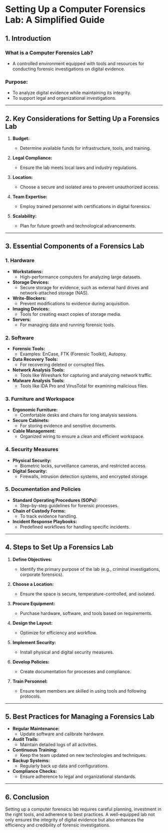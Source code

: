 # Setting Up a Computer Forensics Lab: A Simplified Guide

## 1. Introduction

### What is a Computer Forensics Lab?
- A controlled environment equipped with tools and resources for conducting forensic investigations on digital evidence.

### Purpose:
- To analyze digital evidence while maintaining its integrity.
- To support legal and organizational investigations.

---

## 2. Key Considerations for Setting Up a Forensics Lab

1. **Budget:**
   - Determine available funds for infrastructure, tools, and training.

2. **Legal Compliance:**
   - Ensure the lab meets local laws and industry regulations.

3. **Location:**
   - Choose a secure and isolated area to prevent unauthorized access.

4. **Team Expertise:**
   - Employ trained personnel with certifications in digital forensics.

5. **Scalability:**
   - Plan for future growth and technological advancements.

---

## 3. Essential Components of a Forensics Lab

### 1. Hardware
- **Workstations:**
  - High-performance computers for analyzing large datasets.
- **Storage Devices:**
  - Secure storage for evidence, such as external hard drives and network-attached storage (NAS).
- **Write-Blockers:**
  - Prevent modifications to evidence during acquisition.
- **Imaging Devices:**
  - Tools for creating exact copies of storage media.
- **Servers:**
  - For managing data and running forensic tools.

### 2. Software
- **Forensic Tools:**
  - Examples: EnCase, FTK (Forensic Toolkit), Autopsy.
- **Data Recovery Tools:**
  - For recovering deleted or corrupted files.
- **Network Analysis Tools:**
  - Tools like Wireshark for capturing and analyzing network traffic.
- **Malware Analysis Tools:**
  - Tools like IDA Pro and VirusTotal for examining malicious files.

### 3. Furniture and Workspace
- **Ergonomic Furniture:**
  - Comfortable desks and chairs for long analysis sessions.
- **Secure Cabinets:**
  - For storing evidence and sensitive documents.
- **Cable Management:**
  - Organized wiring to ensure a clean and efficient workspace.

### 4. Security Measures
- **Physical Security:**
  - Biometric locks, surveillance cameras, and restricted access.
- **Digital Security:**
  - Firewalls, intrusion detection systems, and encrypted storage.

### 5. Documentation and Policies
- **Standard Operating Procedures (SOPs):**
  - Step-by-step guidelines for forensic processes.
- **Chain of Custody Forms:**
  - To track evidence handling.
- **Incident Response Playbooks:**
  - Predefined workflows for handling specific incidents.

---

## 4. Steps to Set Up a Forensics Lab

1. **Define Objectives:**
   - Identify the primary purpose of the lab (e.g., criminal investigations, corporate forensics).

2. **Choose a Location:**
   - Ensure the space is secure, temperature-controlled, and isolated.

3. **Procure Equipment:**
   - Purchase hardware, software, and tools based on requirements.

4. **Design the Layout:**
   - Optimize for efficiency and workflow.

5. **Implement Security:**
   - Install physical and digital security measures.

6. **Develop Policies:**
   - Create documentation for processes and compliance.

7. **Train Personnel:**
   - Ensure team members are skilled in using tools and following protocols.

---

## 5. Best Practices for Managing a Forensics Lab

- **Regular Maintenance:**
  - Update software and calibrate hardware.
- **Audit Trails:**
  - Maintain detailed logs of all activities.
- **Continuous Training:**
  - Keep the team updated on new technologies and techniques.
- **Backup Systems:**
  - Regularly back up data and configurations.
- **Compliance Checks:**
  - Ensure adherence to legal and organizational standards.

---

## 6. Conclusion

Setting up a computer forensics lab requires careful planning, investment in the right tools, and adherence to best practices. A well-equipped lab not only ensures the integrity of digital evidence but also enhances the efficiency and credibility of forensic investigations.
